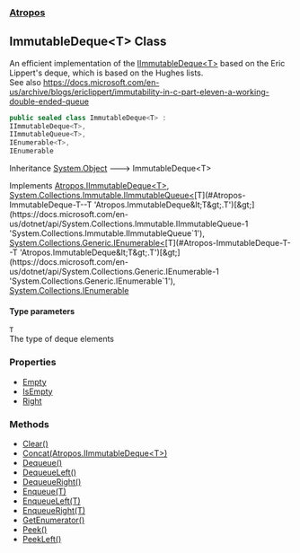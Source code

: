### [Atropos](./Atropos.md 'Atropos')
## ImmutableDeque&lt;T&gt; Class
An efficient implementation of the [IImmutableDeque&lt;T&gt;](./IImmutableDeque-T-.md 'Atropos.IImmutableDeque&lt;T&gt;') based on the Eric Lippert's deque, which is based on the Hughes lists.  
See also https://docs.microsoft.com/en-us/archive/blogs/ericlippert/immutability-in-c-part-eleven-a-working-double-ended-queue  
```csharp
public sealed class ImmutableDeque<T> :
IImmutableDeque<T>,
IImmutableQueue<T>,
IEnumerable<T>,
IEnumerable
```
Inheritance [System.Object](https://docs.microsoft.com/en-us/dotnet/api/System.Object 'System.Object') &#129106; ImmutableDeque&lt;T&gt;  

Implements [Atropos.IImmutableDeque&lt;](./IImmutableDeque-T-.md 'Atropos.IImmutableDeque&lt;T&gt;')[T](#Atropos-ImmutableDeque-T--T 'Atropos.ImmutableDeque&lt;T&gt;.T')[&gt;](./IImmutableDeque-T-.md 'Atropos.IImmutableDeque&lt;T&gt;'), [System.Collections.Immutable.IImmutableQueue&lt;](https://docs.microsoft.com/en-us/dotnet/api/System.Collections.Immutable.IImmutableQueue-1 'System.Collections.Immutable.IImmutableQueue`1')[T](#Atropos-ImmutableDeque-T--T 'Atropos.ImmutableDeque&lt;T&gt;.T')[&gt;](https://docs.microsoft.com/en-us/dotnet/api/System.Collections.Immutable.IImmutableQueue-1 'System.Collections.Immutable.IImmutableQueue`1'), [System.Collections.Generic.IEnumerable&lt;](https://docs.microsoft.com/en-us/dotnet/api/System.Collections.Generic.IEnumerable-1 'System.Collections.Generic.IEnumerable`1')[T](#Atropos-ImmutableDeque-T--T 'Atropos.ImmutableDeque&lt;T&gt;.T')[&gt;](https://docs.microsoft.com/en-us/dotnet/api/System.Collections.Generic.IEnumerable-1 'System.Collections.Generic.IEnumerable`1'), [System.Collections.IEnumerable](https://docs.microsoft.com/en-us/dotnet/api/System.Collections.IEnumerable 'System.Collections.IEnumerable')  
#### Type parameters
<a name='Atropos-ImmutableDeque-T--T'></a>
`T`  
The type of deque elements  
  
### Properties
- [Empty](./ImmutableDeque-T--Empty.md 'Atropos.ImmutableDeque&lt;T&gt;.Empty')
- [IsEmpty](./ImmutableDeque-T--IsEmpty.md 'Atropos.ImmutableDeque&lt;T&gt;.IsEmpty')
- [Right](./ImmutableDeque-T--Right.md 'Atropos.ImmutableDeque&lt;T&gt;.Right')
### Methods
- [Clear()](./ImmutableDeque-T--Clear().md 'Atropos.ImmutableDeque&lt;T&gt;.Clear()')
- [Concat(Atropos.IImmutableDeque&lt;T&gt;)](./ImmutableDeque-T--Concat(IImmutableDeque-T-).md 'Atropos.ImmutableDeque&lt;T&gt;.Concat(Atropos.IImmutableDeque&lt;T&gt;)')
- [Dequeue()](./ImmutableDeque-T--Dequeue().md 'Atropos.ImmutableDeque&lt;T&gt;.Dequeue()')
- [DequeueLeft()](./ImmutableDeque-T--DequeueLeft().md 'Atropos.ImmutableDeque&lt;T&gt;.DequeueLeft()')
- [DequeueRight()](./ImmutableDeque-T--DequeueRight().md 'Atropos.ImmutableDeque&lt;T&gt;.DequeueRight()')
- [Enqueue(T)](./ImmutableDeque-T--Enqueue(T).md 'Atropos.ImmutableDeque&lt;T&gt;.Enqueue(T)')
- [EnqueueLeft(T)](./ImmutableDeque-T--EnqueueLeft(T).md 'Atropos.ImmutableDeque&lt;T&gt;.EnqueueLeft(T)')
- [EnqueueRight(T)](./ImmutableDeque-T--EnqueueRight(T).md 'Atropos.ImmutableDeque&lt;T&gt;.EnqueueRight(T)')
- [GetEnumerator()](./ImmutableDeque-T--GetEnumerator().md 'Atropos.ImmutableDeque&lt;T&gt;.GetEnumerator()')
- [Peek()](./ImmutableDeque-T--Peek().md 'Atropos.ImmutableDeque&lt;T&gt;.Peek()')
- [PeekLeft()](./ImmutableDeque-T--PeekLeft().md 'Atropos.ImmutableDeque&lt;T&gt;.PeekLeft()')
